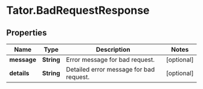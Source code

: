 # Tator.BadRequestResponse

## Properties

Name | Type | Description | Notes
------------ | ------------- | ------------- | -------------
**message** | **String** | Error message for bad request. | [optional] 
**details** | **String** | Detailed error message for bad request. | [optional] 


